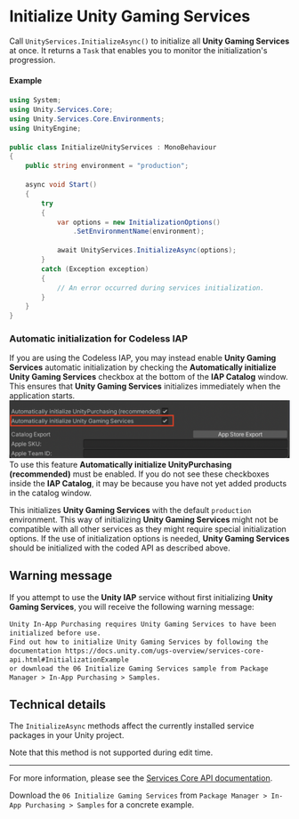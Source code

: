 # Initialize Unity Gaming Services

Call `UnityServices.InitializeAsync()` to initialize all **Unity Gaming Services** at once.
It returns a `Task` that enables you to monitor the initialization's progression.

#### Example
```cs
using System;
using Unity.Services.Core;
using Unity.Services.Core.Environments;
using UnityEngine;

public class InitializeUnityServices : MonoBehaviour
{
    public string environment = "production";

    async void Start()
    {
        try
        {
            var options = new InitializationOptions()
                .SetEnvironmentName(environment);

            await UnityServices.InitializeAsync(options);
        }
        catch (Exception exception)
        {
            // An error occurred during services initialization.
        }
    }
}
```

### Automatic initialization for Codeless IAP

If you are using the Codeless IAP, you may instead enable **Unity Gaming Services** automatic initialization by checking the **Automatically initialize Unity Gaming Services** checkbox at the bottom of the **IAP Catalog** window.
This ensures that **Unity Gaming Services** initializes immediately when the application starts.
![Enabling auto-initialization for the Unity Gaming Services through the **IAP Catalog** GUI](images/AutoInitializeUGS.png)
To use this feature **Automatically initialize UnityPurchasing (recommended)** must be enabled. If you do not see these checkboxes inside the **IAP Catalog**, it may be because you have not yet added products in the catalog window.

This initializes **Unity Gaming Services** with the default `production` environment.
This way of initializing **Unity Gaming Services** might not be compatible with all other services as they might require special initialization options.
If the use of initialization options is needed, **Unity Gaming Services** should be initialized with the coded API as described above.

## Warning message

If you attempt to use the **Unity IAP** service without first initializing **Unity Gaming Services**, you will receive the following warning message:
```
Unity In-App Purchasing requires Unity Gaming Services to have been initialized before use.
Find out how to initialize Unity Gaming Services by following the documentation https://docs.unity.com/ugs-overview/services-core-api.html#InitializationExample
or download the 06 Initialize Gaming Services sample from Package Manager > In-App Purchasing > Samples.
```

## Technical details

The `InitializeAsync` methods affect the currently installed service packages in your Unity project.

Note that this method is not supported during edit time.

___
For more information, please see the [Services Core API documentation](https://docs.unity.com/ugs-overview/services-core-api.html#Services_Core_API).

Download the `06 Initialize Gaming Services` from `Package Manager > In-App Purchasing > Samples` for a concrete example.
